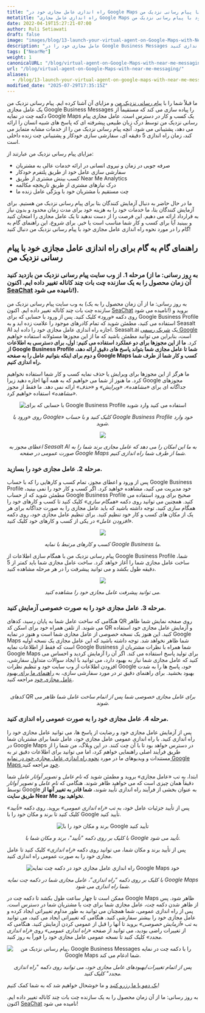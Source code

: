```yaml
---
title: "راه اندازی عامل مجازی خود در Google Maps با پیام رسانی نزدیک من"
metatitle: "راه اندازی عامل مجازی Google Maps خود با پیام رسانی نزدیک من"
date: 2022-04-19T15:27:21-07:00
author: Ruli Setiawati
draft: false
image: "images/blog/13-launch-your-virtual-agent-on-Google-Maps-with-Near-Me-Messaging/thumbnail.png"
description: "عامل مجازی خود را در Google Business Messages با پیام رسانی نزدیک من راه اندازی کنید."
tags: ["NearMe"]
weight: 1 
canonicalURL: "/blog/virtual-agent-on-Google-Maps-with-near-me-messaging/"
url: "/blog/virtual-agent-on-Google-Maps-with-near-me-messaging/"
aliases:
  - /blog/13-launch-your-virtual-agent-on-google-maps-with-near-me-messaging/
modified_date: "2025-07-29T17:35:15Z"
---
```


ما قبلاً شما را با [پیام رسانی نزدیک من](https://seasalt.ai/blog/12-near-me-messaging-google-business-messages/) و مزایای آن آشنا کرده ایم. پیام رسانی نزدیک من یک عامل مجازی Google Business Messages را پیاده سازی می کند که مستقیماً از دکمه چت در نمایه Google Maps یک کسب و کار در دسترس است. عامل مجازی پیام رسانی نزدیک من توسط درک زبان طبیعی پیشرفته ای که پاسخ های شبیه انسان را ارائه می دهد، پشتیبانی می شود. آنچه پیام رسانی نزدیک من را از خدمات مشابه متمایز می کند، زمان راه اندازی 5 دقیقه ای، سفارشی سازی خودکار و پشتیبانی چت زنده داخلی است.

مزایای پیام رسانی نزدیک من عبارتند از:
- صرفه جویی در زمان و نیروی انسانی در ارائه خدمات عالی به مشتریان
- سفارشی سازی عامل خود از طریق پلتفرم خودکار
- کسب بینش مشتری از طریق Near Me Analytics
- درک نیازهای مشتری از طریق تاریخچه مکالمه
- چت مستقیم با مشتریان خود با ویژگی عامل زنده ما

ما در حال حاضر به دنبال آزمایش کنندگان بتا برای پیام رسانی نزدیک من هستیم. برای آزمایش کنندگان بتا، ما خدمات خود را به هزینه خود برای مدت زمان محدود و بدون نیاز به قرارداد ارائه می دهیم. این فرصت را از دست ندهید تا یک عامل مجازی را امتحان کنید و ببینید آیا برای کسب و کار شما مناسب است یا خیر. برای شروع، این راهنمای گام به گام را در مورد نحوه راه اندازی عامل مجازی خود با پیام رسانی نزدیک من دنبال کنید!


## راهنمای گام به گام برای راه اندازی عامل مجازی خود با پیام رسانی نزدیک من

### مرحله 1. از وب سایت پیام رسانی نزدیک من بازدید کنید (به روز رسانی: ما از آن زمان محصول را به یک سازنده چت بات چند کاناله تغییر داده ایم. اکنون [SeaChat](https://chat.seasalt.ai/?utm_source=blog) نامیده می شود!).

به وب سایت پیام رسانی نزدیک من (به روز رسانی: ما از آن زمان محصول را به یک سازنده چت بات چند کاناله تغییر داده ایم. اکنون [SeaChat](https://chat.seasalt.ai/?utm_source=blog) نامیده می شود!) بروید و روی دکمه *«ورود»* کلیک کنید. پس از ورود با حسابی که برای Google Business Profile استفاده می کنید، مطمئن شوید که تمام کادرهای موجود را علامت زده اید و به Seasalt AI اجازه راه اندازی عامل مجازی خود را داده اید. Seasalt.ai یک [شریک رسمی Google](https://developers.google.com/business-communications/business-messages/partners) است، بنابراین می توانید مطمئن باشید که ما از این مجوزها مسئولانه استفاده خواهیم کرد. **ما از این مجوزها برای دو عملکرد استفاده می کنیم: اول، برای دسترسی به اطلاعات از Google Business Profile شما تا عامل مجازی شما بتواند پاسخ های دقیق ارائه دهد، و دوم برای اینکه بتوانیم عامل را به صفحه Google Maps کسب و کار شما از طرف شما راه اندازی کنیم.**

ما هرگز از این مجوزها برای ویرایش یا حذف نمایه کسب و کار شما استفاده نخواهیم کرد. ما هنوز از شما می خواهیم که به همه آنها اجازه دهید زیرا Google مجوزهای جداگانه ای برای *«مشاهده»*، *«ویرایش»* و *«حذف»* ارائه نمی دهد. ما فقط از مجوز *«مشاهده»* استفاده خواهیم کرد.

<center>
<img src="/images/blog/13-launch-your-virtual-agent-on-Google-Maps-with-Near-Me-Messaging/2-sign-in.png" alt="با حسابی که برای Google Business Profile استفاده می کنید وارد شوید"/>

*روی «ورود با Google» کلیک کنید و با حساب Google Business Profile خود وارد شوید.*
</center>

<center>
<img src="/images/blog/13-launch-your-virtual-agent-on-Google-Maps-with-Near-Me-Messaging/3-permissions.png"/>

*اعطای مجوز به Seasalt AI به ما این امکان را می دهد که عامل مجازی برند شما را به صورت عمومی در صفحه Google Maps شما از طرف شما راه اندازی کنیم.*
</center>


### مرحله 2. عامل مجازی خود را بسازید.

پس از ورود و اعطای مجوز، تمام کسب و کارهایی را که با حساب Google Business Profile خود مدیریت می کنید، مشاهده خواهید کرد. اگر کسب و کار خود را نمی بینید، مطمئن شوید که از حساب Google Business Profile صحیح برای ورود استفاده می کنید. همچنین می توانید روی دکمه *«همگام سازی»* کلیک کنید تا کسب و کارهای خود را همگام سازی کنید. توجه داشته باشید که باید عامل مجازی را به صورت جداگانه برای هر یک از مکان های کسب و کار خود تنظیم کنید. برای تنظیم عامل مجازی خود، روی دکمه *«افزودن عامل»* در یکی از کسب و کارهای خود کلیک کنید.

<center>
<img src="/images/blog/13-launch-your-virtual-agent-on-Google-Maps-with-Near-Me-Messaging/4-business-locations.png"/>

*کسب و کارهای مرتبط با نمایه Google Business ما.*
</center>

پیام رسانی نزدیک من با همگام سازی اطلاعات از Google Business Profile شما، ساخت عامل مجازی شما را آغاز خواهد کرد. ساخت عامل مجازی شما باید کمتر از 5 دقیقه طول بکشد و می توانید پیشرفت را در هر مرحله مشاهده کنید.


<center>
<img src="/images/blog/13-launch-your-virtual-agent-on-Google-Maps-with-Near-Me-Messaging/5-virtual-agent-building.png"/>

*می توانید پیشرفت عامل مجازی خود را مشاهده کنید.*
</center>

### مرحله 3. عامل مجازی خود را به صورت خصوصی آزمایش کنید.

هنگامی که ساخت عامل شما به پایان رسید، کدهای QR روی صفحه نمایش شما ظاهر می شوند. از تلفن همراه خود برای اسکن کد QR و آزمایش عامل مجازی خود استفاده کنید. این هنوز یک نسخه خصوصی از عامل مجازی شما است و هنوز در نمایه Google Maps شما ظاهر نخواهد شد. توجه داشته باشید که این عامل مجازی یک نسخه اولیه است که فقط از اطلاعات نمایه Google Business شما همراه با نظرات مشتریان از Google Maps برای تولید پاسخ استفاده می کند. اگر آن را آزمایش کردید و احساس می کنید که عامل مجازی شما نیاز به بهبود دارد، می توانید با ایجاد سوالات متداول سفارشی، افزودن اطلاعات از وب سایت خود و تنظیم نظرات Google خود، پاسخ ها را به شدت بهبود بخشید. برای راهنمای دقیق تر در مورد سفارشی سازی، به [راهنمای ما برای بهبود عامل مجازی خود](https://wiki.seasalt.ai/nearme/maintain_agent/improve_agent/) مراجعه کنید.

<center>
<img src="/images/blog/13-launch-your-virtual-agent-on-Google-Maps-with-Near-Me-Messaging/6-agent-built.png" alt=""/>

*کدهای QR برای عامل مجازی خصوصی شما پس از اتمام ساخت عامل شما ظاهر می شوند.*
</center>

### مرحله 4. عامل مجازی خود را به صورت عمومی راه اندازی کنید.


پس از آزمایش عامل مجازی خود و رضایت از پاسخ ها، می توانید عامل مجازی خود را راه اندازی کنید. با راه اندازی عمومی عامل مجازی خود، عامل شما برای مشتریان شما در Google Maps در دسترس خواهد بود تا با آن چت کنند. در این وبلاگ، من شما را از طریق فرآیند اصلی راهنمایی خواهم کرد، اما می توانید برای اطلاعات دقیق تر به مستندات و ویدیوهای ما در مورد [نحوه راه اندازی عامل مجازی خود در نمایه Google Maps خود](https://wiki.seasalt.ai/nearme/setup/03-publish_agent/) مراجعه کنید.

ابتدا، به تب «عامل مجازی» بروید و مطمئن شوید که *نام عامل* و *تصویر آواتار عامل* شما دقیقاً همان چیزی است که می خواهید ظاهر شوند. هنگامی که *نام عامل* و *تصویر آواتار* توسط Google به عنوان بخشی از فرآیند راه اندازی تأیید شوند، **شما قادر به تغییر آنها از طریق سایت Near Me نخواهید بود**.

پس از تأیید جزئیات عامل خود، به تب *«راه اندازی عمومی»* بروید. روی دکمه *«تأیید»* کلیک کنید تا برند و مکان خود را با Google تأیید کنید.

<center>
<img src="/images/blog/13-launch-your-virtual-agent-on-Google-Maps-with-Near-Me-Messaging/7-verification.png" alt="برند و مکان خود را با Google تأیید کنید"/>

*با کلیک بر روی دکمه "تأیید"، برند و مکان شما با Google تأیید می شود.*
</center>

پس از تأیید برند و مکان شما، می توانید روی دکمه *«راه اندازی»* کلیک کنید تا عامل مجازی خود را به صورت عمومی راه اندازی کنید.

<center>
<img src="/images/blog/13-launch-your-virtual-agent-on-Google-Maps-with-Near-Me-Messaging/8-launch.png" alt="راه اندازی عامل مجازی خود در دکمه چت نمایه Google Maps خود"/>

*با کلیک بر روی دکمه “راه اندازی”، عامل مجازی شما در دکمه چت نمایه Google Maps شما راه اندازی می شود.*
</center>

ممکن است تا چهار ساعت طول بکشد تا دکمه چت در Google Maps ظاهر شود. پس از ظاهر شدن دکمه چت، عامل مجازی شما برای چت با مشتریان شما در دسترس است. پس از راه اندازی عمومی، شما همچنان می توانید به طور مداوم تغییراتی ایجاد کرده و عامل مجازی خود را بیشتر سفارشی کنید. هنگامی که تغییراتی ایجاد می کنید، می توانید به تب *«آزمایش خصوصی»* بروید تا آنها را قبل از عمومی کردن آزمایش کنید. هنگامی که از تغییرات راضی بودید، می توانید از صفحه *«راه اندازی عمومی»* روی *«راه اندازی مجدد»* کلیک کنید تا نسخه عمومی عامل مجازی خود را فوراً به روز کنید.

<center>
<img src="/images/blog/13-launch-your-virtual-agent-on-Google-Maps-with-Near-Me-Messaging/9-relaunch.png" alt="پیام رسانی نزدیک من، Google Business Messages را با دکمه چت در نمایه Google Maps شما ادغام می کند."/>

*پس از اتمام تغییرات/بهبودهای عامل مجازی خود، می توانید روی دکمه "راه اندازی مجدد" کلیک کنید.*
</center>

[یک دمو با ما رزرو کنید](https://meetings.hubspot.com/seasalt-ai/seasalt-meeting) و ما خوشحال خواهیم شد که به شما کمک کنیم!

به روز رسانی: ما از آن زمان محصول را به یک سازنده چت بات چند کاناله تغییر داده ایم. اکنون [SeaChat](https://chat.seasalt.ai/?utm_source=blog) نامیده می شود!


